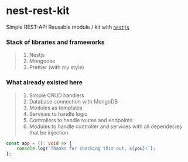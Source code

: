 # nest-rest-kit
Simple REST-API Reusable module / kit with [`nestjs`](https://github.com/nestjs/nest)

### Stack of libraries and frameworks
> 1. Nestjs
> 2. Mongoose
> 3. Prettier (with my style)

### What already existed here
> 1. Simple CRUD handlers
> 2. Database connection with MongoDB
> 3. Modules as templates
> 4. Services to handle logic
> 5. Controllers to handle routes and endpoints
> 6. Modules to handle controller and services with all dependecies that be injection

```ts
const app = (): void => {
    console.log(`Thanks for checking this out, ${you}!`);
};
```

